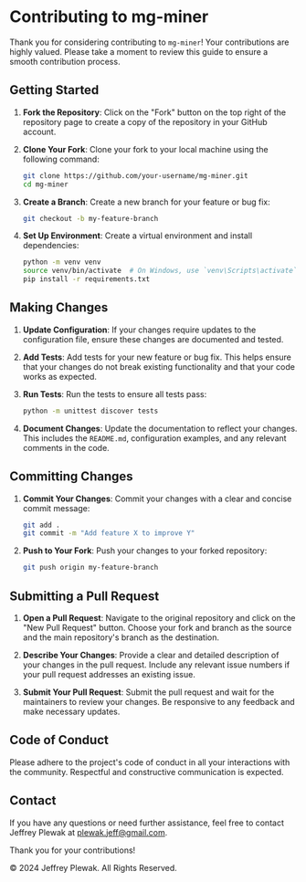 # Contributing to mg-miner

Thank you for considering contributing to `mg-miner`! Your contributions are highly valued. Please take a moment to review this guide to ensure a smooth contribution process.

## Getting Started

1. **Fork the Repository**: Click on the "Fork" button on the top right of the repository page to create a copy of the repository in your GitHub account.

2. **Clone Your Fork**: Clone your fork to your local machine using the following command:

    ```sh
    git clone https://github.com/your-username/mg-miner.git
    cd mg-miner
    ```

3. **Create a Branch**: Create a new branch for your feature or bug fix:

    ```sh
    git checkout -b my-feature-branch
    ```

4. **Set Up Environment**: Create a virtual environment and install dependencies:

    ```sh
    python -m venv venv
    source venv/bin/activate  # On Windows, use `venv\Scripts\activate`
    pip install -r requirements.txt
    ```

## Making Changes

1. **Update Configuration**: If your changes require updates to the configuration file, ensure these changes are documented and tested.

2. **Add Tests**: Add tests for your new feature or bug fix. This helps ensure that your changes do not break existing functionality and that your code works as expected.

3. **Run Tests**: Run the tests to ensure all tests pass:

    ```sh
    python -m unittest discover tests
    ```

4. **Document Changes**: Update the documentation to reflect your changes. This includes the `README.md`, configuration examples, and any relevant comments in the code.

## Committing Changes

1. **Commit Your Changes**: Commit your changes with a clear and concise commit message:

    ```sh
    git add .
    git commit -m "Add feature X to improve Y"
    ```

2. **Push to Your Fork**: Push your changes to your forked repository:

    ```sh
    git push origin my-feature-branch
    ```

## Submitting a Pull Request

1. **Open a Pull Request**: Navigate to the original repository and click on the "New Pull Request" button. Choose your fork and branch as the source and the main repository's branch as the destination.

2. **Describe Your Changes**: Provide a clear and detailed description of your changes in the pull request. Include any relevant issue numbers if your pull request addresses an existing issue.

3. **Submit Your Pull Request**: Submit the pull request and wait for the maintainers to review your changes. Be responsive to any feedback and make necessary updates.

## Code of Conduct

Please adhere to the project's code of conduct in all your interactions with the community. Respectful and constructive communication is expected.

## Contact

If you have any questions or need further assistance, feel free to contact Jeffrey Plewak at plewak.jeff@gmail.com.

Thank you for your contributions!

© 2024 Jeffrey Plewak. All Rights Reserved.
